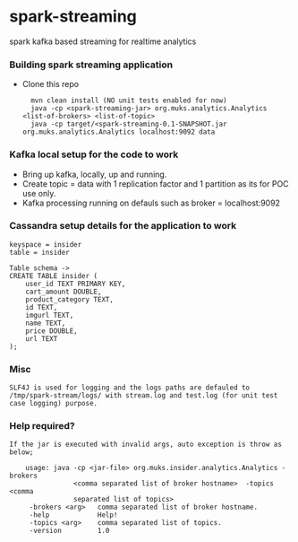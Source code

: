 # spark-streaming
spark kafka based streaming for realtime analytics

### Building spark streaming application
- Clone this repo

        mvn clean install (NO unit tests enabled for now)
        java -cp <spark-streaming-jar> org.muks.analytics.Analytics <list-of-brokers> <list-of-topic>
        java -cp target/<spark-streaming-0.1-SNAPSHOT.jar org.muks.analytics.Analytics localhost:9092 data


### Kafka local setup for the code to work
- Bring up kafka, locally, up and running.
- Create topic = data with 1 replication factor and 1 partition as its for POC use only.
- Kafka processing running on defauls such as broker = localhost:9092

### Cassandra setup details for the application to work
    keyspace = insider
    table = insider

    Table schema ->
    CREATE TABLE insider (
    	user_id TEXT PRIMARY KEY,
    	cart_amount DOUBLE,
    	product_category TEXT,
    	id TEXT,
    	imgurl TEXT,
    	name TEXT,
    	price DOUBLE,
    	url TEXT
    );

### Misc
    SLF4J is used for logging and the logs paths are defauled to /tmp/spark-stream/logs/ with stream.log and test.log (for unit test case logging) purpose.


### Help required?
    If the jar is executed with invalid args, auto exception is throw as below;

        usage: java -cp <jar-file> org.muks.insider.analytics.Analytics -brokers
                    <comma separated list of broker hostname>  -topics <comma
                    separated list of topics>
         -brokers <arg>   comma separated list of broker hostname.
         -help            Help!
         -topics <arg>    comma separated list of topics.
         -version         1.0
